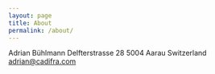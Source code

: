 ```yaml
---
layout: page
title: About
permalink: /about/
---
```


Adrian Bühlmann
Delfterstrasse 28
5004 Aarau
Switzerland
adrian@cadifra.com
